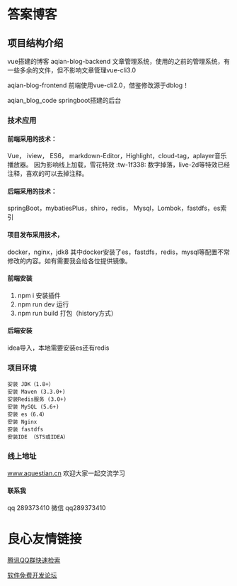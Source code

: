 # 答案博客
 
     
          
          
          
          
          
          
          
     
 

## 项目结构介绍
vue搭建的博客
aqian-blog-backend 文章管理系统，使用的之前的管理系统，有一些多余的文件，但不影响文章管理vue-cli3.0

aqian-blog-frontend 前端使用vue-cli2.0，借鉴修改源于dblog！

aqian_blog_code springboot搭建的后台

### 技术应用
 #### 前端采用的技术：
   Vue， iview， ES6， markdown-Editor，Highlight，cloud-tag，aplayer音乐播放器。
   因为影响线上加载，雪花特效 :tw-1f338: 数字掉落，live-2d等特效已经注释，喜欢的可以去掉注释。
 #### 后端采用的技术：
   springBoot，mybatiesPlus，shiro，redis， Mysql，Lombok，fastdfs，es索引
 #### 项目发布采用技术，
   docker，nginx，jdk8
   其中docker安装了es，fastdfs，redis，mysql等配置不常修改的内容。如有需要我会给各位提供镜像。

#### 前端安装

1.  npm i 安装插件
2.  npm run dev 运行
3.  npm run build 打包（history方式）

#### 后端安装
idea导入，本地需要安装es还有redis

### 项目环境
    安装 JDK（1.8+）
    安装 Maven (3.3.0+)
    安装Redis服务 (3.0+)
    安装 MySQL (5.6+)
    安装 es（6.4）
    安装 Nginx
    安装 fastdfs
    安装IDE （STS或IDEA）

### 线上地址
www.aquestian.cn  欢迎大家一起交流学习

#### 联系我
qq 289373410 
微信 qq289373410



 # 良心友情链接

[腾讯QQ群快速检索](http://u.720life.cn/s/8cf73f7c)

[软件免费开发论坛](http://u.720life.cn/s/bbb01dc0)